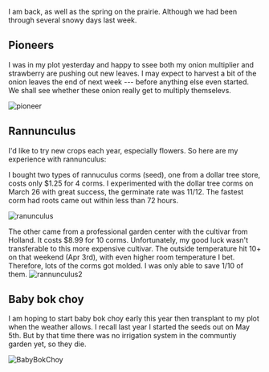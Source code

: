 I am back, as well as the spring on the prairie. Although we had been through several snowy days last week.


## Pioneers
I was in my plot yesterday and happy to ssee both my onion multiplier and strawberry are pushing out new leaves. I may expect to harvest a bit of the onion leaves the end of next week --- before anything else even started. We shall see whether these onion really get to multiply themselevs. 

![pioneer](https://user-images.githubusercontent.com/79727789/163698386-39cae73e-2fee-4c07-8a6d-a87963e5163c.png)

## Rannunculus
I'd like to try new crops each year, especially flowers. So here are my experience with rannunculus: 

I bought two types of rannuculus corms (seed), one from a dollar tree store, costs only $1.25 for 4 corms. I experimented with the dollar tree corms on March 26 with great success, the germinate rate was 11/12. The fastest corm had roots came out within less than 72 hours. 


![ranunculus](https://user-images.githubusercontent.com/79727789/163698665-ace82a64-4452-4246-8504-72a50ae679f7.png)
 
The other came from a professional garden center with the cultivar from Holland. It costs $8.99 for 10 corms. Unfortunately, my good luck wasn't transferable to this more expensive cultivar. The outside temperature hit 10+ on that weekend (Apr 3rd), with even higher room temperature I bet. Therefore, lots of the corms got molded. I was only able to save 1/10 of them. 
![rannunculus2](https://user-images.githubusercontent.com/79727789/163698512-e7712f47-78c0-4c02-88d0-55b536f27dfc.png)




## Baby bok choy 

I am hoping to start baby bok choy early this year then transplant to my plot when the weather allows. I recall last year I started the seeds out on May 5th. But by that time there was no irrigation system in the communtiy garden yet, so they die. 

![BabyBokChoy](https://user-images.githubusercontent.com/79727789/163698924-157fa819-a831-4c72-af46-d36114f220ab.png)

